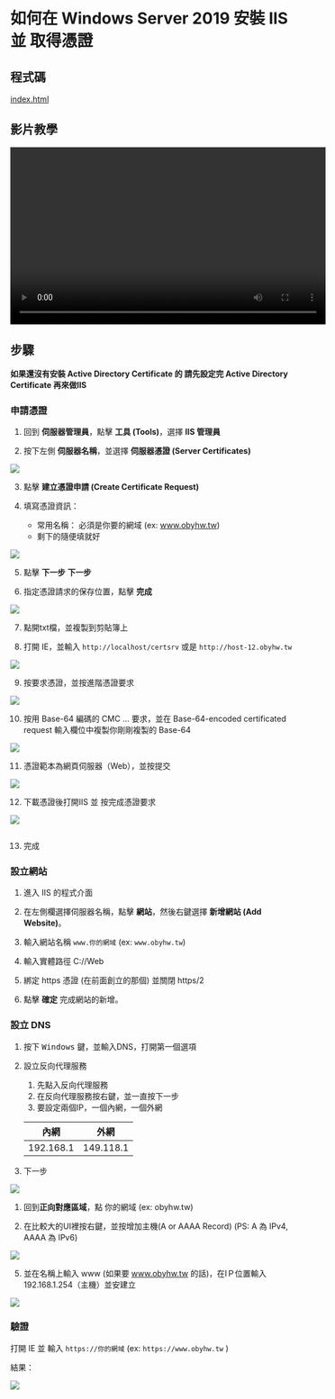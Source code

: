 # 如何在 Windows Server 2019 安裝 IIS 並 取得憑證

## 程式碼

[index.html](/windows/scripts/web.html#_113)
## 影片教學

<video width="560" height="315" controls>
  <source src="/videos/ap-6.srv-content.mp4" type="video/mp4">
  Your browser does not support the video tag.
</video>

## 步驟
**如果還沒有安裝 Active Directory Certificate 的 請先設定完 Active Directory Certificate 再來做IIS**

### 申請憑證
1. 回到 **伺服器管理員**，點擊 **工具 (Tools)**，選擇 **IIS 管理員**

2. 按下左側 **伺服器名稱**，並選擇 **伺服器憑證 (Server Certificates)**

![](images/iis_select_server_li.png)


3. 點擊 **建立憑證申請 (Create Certificate Request)**

4. 填寫憑證資訊：
    - 常用名稱： 必須是你要的網域 (ex: www.obyhw.tw)
    - 剩下的隨便填就好

![](images/iis_cert_create.png)

5. 點擊 **下一步** **下一步**

6. 指定憑證請求的保存位置，點擊 **完成**

![](images/iis_request_cert.png)

7. 點開txt檔，並複製到剪貼簿上

8. 打開 IE，並輸入 ```http://localhost/certsrv``` 或是 ```http://host-12.obyhw.tw```

![](images/request_cert_1.png)

9. 按要求憑證，並按進階憑證要求

![](images/request_advanced_cert.png)

10. 按用 Base-64 編碼的 CMC ... 要求，並在 Base-64-encoded certificated request 輸入欄位中複製你剛剛複製的 Base-64

![](images/usebase64whatever.png)

11. 憑證範本為網頁伺服器（Web），並按提交

![](images/copy_from_cert_box_compelete_server.png)

12. 下載憑證後打開IIS 並 按完成憑證要求

![](images/download_cert.png)

![]()

13. 完成


### 設立網站
1. 進入 IIS 的程式介面 

2. 在左側欄選擇伺服器名稱，點擊 **網站**，然後右鍵選擇 **新增網站 (Add Website)**。

3. 輸入網站名稱 ```www.你的網域``` (ex: ```www.obyhw.tw```)

4. 輸入實體路徑 C://Web

5. 綁定 https 憑證 (在前面創立的那個) 並關閉 https/2

6. 點擊 **確定** 完成網站的新增。

### 設立 DNS
1. 按下 <kbd>Windows</kbd> 鍵，並輸入DNS，打開第一個選項

2. 設立反向代理服務
    1. 先點入反向代理服務 
    2. 在反向代理服務按右鍵，並一直按下一步
    3. 要設定兩個IP，一個內網，一個外網

	|     內網     |     外網     |
	| ---------- | ----------- |
	| 192.168.1 | 149.118.1 |
	
3.  下一步
	
![](images/dns_sel_ip.png)

1. 回到**正向對應區域**，點 你的網域 (ex: obyhw.tw)

2. 在比較大的UI裡按右鍵，並按增加主機(A or AAAA Record)
		(PS: A 為 IPv4, AAAA 為 IPv6)

![](images/dns_sel_a_record.png)

5. 並在名稱上輸入 www (如果要 www.obyhw.tw 的話)，在IＰ位置輸入 192.168.1.254（主機）並安建立

![](images/dns_sel_ip_name.png)

### 驗證
打開 IE 並 輸入 ```https://你的網域``` (ex: ```https://www.obyhw.tw``` )

結果：

![](images/ie_haocom_complete.png)